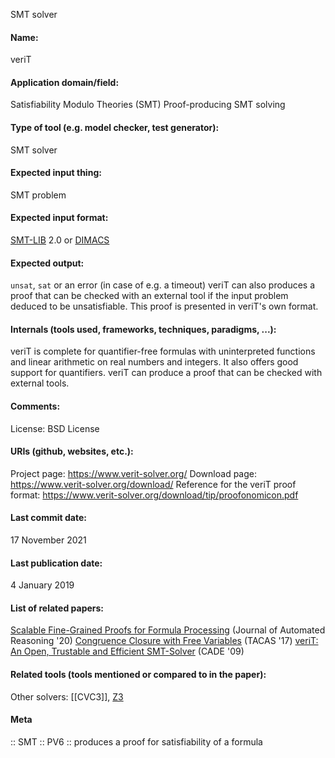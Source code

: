 SMT solver

#### Name:
veriT

#### Application domain/field:
Satisfiability Modulo Theories (SMT)
Proof-producing
SMT solving

#### Type of tool (e.g. model checker, test generator):
SMT solver

#### Expected input thing:
SMT problem

#### Expected input format:
[SMT-LIB](../../../Formats/SMT-LIB.md) 2.0 or [DIMACS](../../../Formats/DIMACS.md)

#### Expected output:
`unsat`, `sat` or an error (in case of e.g. a timeout)
veriT can also produces a proof that can be checked with an external tool if the input problem deduced to be unsatisfiable. This proof is presented in veriT's own format.

#### Internals (tools used, frameworks, techniques, paradigms, ...):
veriT is complete for quantifier-free formulas with uninterpreted functions and linear arithmetic on real numbers and integers. It also offers good support for quantifiers.
veriT can produce a proof that can be checked with external tools.

#### Comments:
License: BSD License

#### URIs (github, websites, etc.):
Project page: https://www.verit-solver.org/
Download page: https://www.verit-solver.org/download/
Reference for the veriT proof format: https://www.verit-solver.org/download/tip/proofonomicon.pdf

#### Last commit date:
17 November 2021

#### Last publication date:
4 January 2019

#### List of related papers:
[Scalable Fine-Grained Proofs for Formula Processing](https://doi.org/10.1007/s10817-018-09502-y) (Journal of Automated Reasoning '20)
[Congruence Closure with Free Variables](https://doi.org/10.1007/978-3-662-54580-5_13) (TACAS '17)
[veriT: An Open, Trustable and Efficient SMT-Solver](https://doi.org/10.1007/978-3-642-02959-2_12) (CADE '09)

#### Related tools (tools mentioned or compared to in the paper):
Other solvers: [[CVC3]], [Z3](Z3.md)

#### Meta
:: SMT
:: PV6 :: produces a proof for satisfiability of a formula
